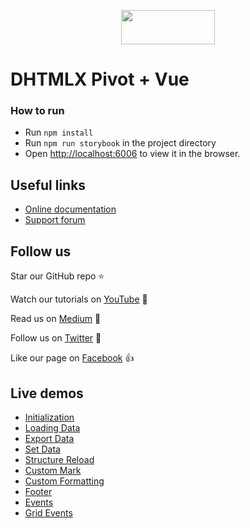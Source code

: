 <p align="center">
	<a href="https://dhtmlx.github.io/vue-pivot-demo/?path=/story/pivot--initialization">
		<img src="https://dhtmlx.github.io/vue-suite-demo/logo.svg" width="150" height="55">
	</a>
</p>

# DHTMLX Pivot + Vue

### How to run
- Run `npm install`
- Run `npm run storybook` in the project directory
- Open [http://localhost:6006](http://localhost:6006) to view it in the browser.

## Useful links

- [Online  documentation](https://docs.dhtmlx.com/pivot/index.html)
- [Support forum](https://forum.dhtmlx.com/c/widgets/pivot)

## Follow us

Star our GitHub repo :star:

Watch our tutorials on [YouTube](https://www.youtube.com/user/dhtmlx/videos) :eyes:

Read us on [Medium](https://medium.com/@dhtmlx) :newspaper:

Follow us on [Twitter](https://twitter.com/dhtmlx) :feet:

Like our page on [Facebook](https://www.facebook.com/dhtmlx/) :thumbsup:

## Live demos

- [Initialization](https://dhtmlx.github.io/vue-pivot-demo/?path=/story/pivot--initialization)
- [Loading Data](https://dhtmlx.github.io/vue-pivot-demo/?path=/story/pivot--loading-data)
- [Export Data](https://dhtmlx.github.io/vue-pivot-demo/?path=/story/pivot--export-data)
- [Set Data](https://dhtmlx.github.io/vue-pivot-demo/?path=/story/pivot--set-data)
- [Structure Reload](https://dhtmlx.github.io/vue-pivot-demo/?path=/story/pivot--structure-reload)
- [Custom Mark](https://dhtmlx.github.io/vue-pivot-demo/?path=/story/pivot--custom-mark)
- [Custom Formatting](https://dhtmlx.github.io/vue-pivot-demo/?path=/story/pivot--custom-formatting)
- [Footer](https://dhtmlx.github.io/vue-pivot-demo/?path=/story/pivot--footer)
- [Events](https://dhtmlx.github.io/vue-pivot-demo/?path=/story/pivot--events)
- [Grid Events](https://dhtmlx.github.io/vue-pivot-demo/?path=/story/pivot--grid-events)
